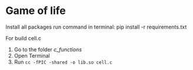 # Game of life

Install all packages run command in terminal: pip install -r requirements.txt

For build cell.c 
1. Go to the folder _c_functions_
2. Open Terminal
3. Run `cc -fPIC -shared -o lib.so cell.c`
